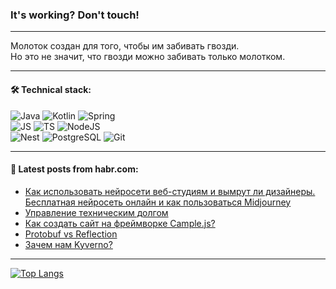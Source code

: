 ### It's working? Don't touch!

---
Молоток создан для того, чтобы им забивать гвозди. <br>
Но это не значит, что гвозди можно забивать только молотком.

---

#### 🛠️ Technical stack:

![Java](https://img.shields.io/badge/Java-informational?logo=Oracle&style=flat&logoColor=white&color=FF4500)
![Kotlin](https://img.shields.io/badge/Kotlin-informational?logo=Kotlin&style=flat&logoColor=white&color=774D97)
![Spring](https://img.shields.io/badge/SpringBoot-informational?logo=SpringBoot&style=flat&logoColor=white&color=6DB33F) <br>
![JS](https://img.shields.io/badge/JS-informational?logo=javaScript&style=flat&logoColor=black&color=F7Df1E)
![TS](https://img.shields.io/badge/TypeScript-informational?logo=typeScript&style=flat&logoColor=black&color=0667A8)
![NodeJS](https://img.shields.io/badge/NodeJS-informational?logo=node.js&style=flat&logoColor=white&color=70A760) <br>
![Nest](https://img.shields.io/badge/NestJS-informational?logo=NestJS&style=flat&logoColor=white&color=E0234E)
![PostgreSQL](https://img.shields.io/badge/PostgreSQL-informational?logo=PostgreSQL&style=flat&logoColor=white&color=DAA520)
![Git](https://img.shields.io/badge/Git-informational?logo=git&style=flat&logoColor=white&color=778899)

___

#### 💬 Latest posts from habr.com:

<!-- BLOG-POST-LIST:START -->
- [Как использовать нейросети веб-студиям и вымрут ли дизайнеры. Бесплатная нейросеть онлайн и как пользоваться Midjourney](https://habr.com/ru/articles/761528/?utm_source=habrahabr&utm_medium=rss&utm_campaign=761528)
- [Управление техническим долгом](https://habr.com/ru/articles/761508/?utm_source=habrahabr&utm_medium=rss&utm_campaign=761508)
- [Как создать сайт на фреймворке Cample.js?](https://habr.com/ru/articles/761400/?utm_source=habrahabr&utm_medium=rss&utm_campaign=761400)
- [Protobuf vs Reflection](https://habr.com/ru/articles/761474/?utm_source=habrahabr&utm_medium=rss&utm_campaign=761474)
- [Зачем нам Kyverno?](https://habr.com/ru/articles/761476/?utm_source=habrahabr&utm_medium=rss&utm_campaign=761476)
<!-- BLOG-POST-LIST:END -->

---
[![Top Langs](https://github-readme-stats-git-master-advtsetting-gmailcom.vercel.app/api/top-langs/?username=zloylis&langs_count=10&hide_title=false&title_color=e6edf3&size_weight=0.5&count_weight=0.5&layout=compact&hide_border=true&theme=dracula)](https://github.com/zloylis)

<!-- ![GitHub stats](https://github-readme-stats-git-master-advtsetting-gmailcom.vercel.app/api?username=zloylis&show_icons=true&hide_border=true&theme=dracula&hide_title=true&include_all_commits=true&count_private=true&hide=contribs&hide_rank=true) -->
